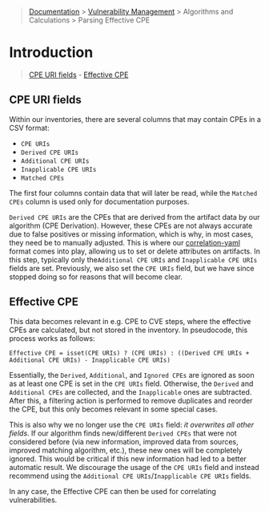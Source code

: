 > [Documentation](../../README.md) >
> [Vulnerability Management](../vulnerability-management.md) >
> Algorithms and Calculations >
> Parsing Effective CPE

# Introduction

> [CPE URI fields](#cpe-uri-fields) -
> [Effective CPE](#effective-cpe)

## CPE URI fields

Within our inventories, there are several columns that may contain CPEs in a CSV format:

- `CPE URIs`
- `Derived CPE URIs`
- `Additional CPE URIs`
- `Inapplicable CPE URIs`
- `Matched CPEs`

The first four columns contain data that will later be read, while the `Matched CPEs` column is used only for
documentation purposes.

`Derived CPE URIs` are the CPEs that are derived from the artifact data by our
algorithm (CPE Derivation). However, these CPEs are not always accurate due to false
positives or missing information, which is why, in most cases, they need be to manually adjusted. This is where
our [correlation-yaml](https://metaeffekt.com/schema/artifact-analysis/latest/artifact-data.json)
format comes into play, allowing us to set or delete attributes on artifacts.
In this step, typically only the`Additional CPE URIs` and `Inapplicable CPE URIs` fields are set. Previously,
we also set the `CPE URIs` field, but we have since stopped doing so for reasons that will become clear.

## Effective CPE

This data becomes relevant in e.g. CPE to CVE steps, where the effective CPEs
are calculated, but not stored in the inventory. In pseudocode, this process works as follows:

```
Effective CPE = isset(CPE URIs) ? (CPE URIs) : ((Derived CPE URIs + Additional CPE URIs) - Inapplicable CPE URIs)
```

Essentially, the `Derived`, `Additional`, and `Ignored CPEs` are ignored as soon as at least one CPE is set in the
`CPE URIs` field. Otherwise, the `Derived` and `Additional CPEs` are collected, and the `Inapplicable` ones are
subtracted. After this, a filtering action is performed to remove duplicates and reorder the CPE, but this only becomes
relevant in some special cases.

This is also why we no longer use the `CPE URIs` field: _it overwrites all other fields_. If our algorithm finds
new/different `Derived CPEs` that were not considered before (via new information, improved data from sources, improved
matching algorithm, etc.), these new ones will be completely ignored. This would be critical if this new information
had led to a better automatic result.
We discourage the usage of the `CPE URIs` field and instead recommend using the
`Additional CPE URIs`/`Inapplicable CPE URIs` fields.

In any case, the Effective CPE can then be used for correlating vulnerabilities.
